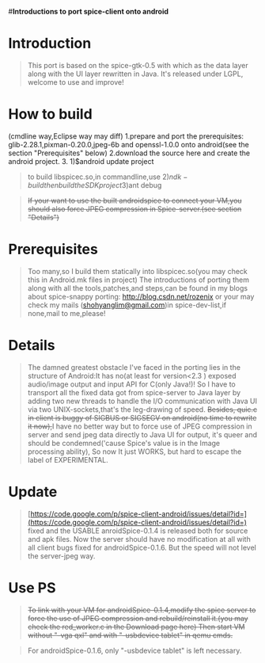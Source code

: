 #**Introductions to port spice-client onto android**

# Introduction #
> This port is based on the spice-gtk-0.5 with which as the data layer along with the  UI layer rewritten in Java. It's released under LGPL, welcome to use and improve!

# How to build #
(cmdline way,Eclipse way may diff)
1.prepare and port the prerequisites: glib-2.28.1,pixman-0.20.0,jpeg-6b and openssl-1.0.0 onto android(see the section "Prerequisites" below)
2.download the source here and create the android project.
3.
1)$android update project
> to build libspicec.so,in commandline,use
2)$ndk-build
> then build the SDK project
3)$ant debug

> ~~If your want to use the built androidspice to connect your VM,you should also force JPEG compression in Spice-server.(see section "Details")~~

# Prerequisites #
> Too many,so I build them statically into libspicec.so(you may check this in Android.mk files in project)
> The introductions of porting them along with all the tools,patches,and steps,can be found in my blogs about spice-snappy porting:
http://blog.csdn.net/rozenix
> or your may check my mails (shohyanglim@gmail.com)in spice-dev-list,if none,mail to me,please!

# Details #
> The damned greatest obstacle I've faced in the porting lies in the structure of Android:It has no(at least for version<2.3 ) exposed audio/image output and input API for C(only Java!)! So I have to transport all the fixed data got from spice-server to Java layer by adding two new threads to handle the I/O communication with Java UI via two UNIX-sockets,that's the leg-drawing of speed. ~~Besides, quic.c in client is buggy of SIGBUS or SIGSEGV on android(no time to rewrite it now),~~I have no better way but to force use of JPEG compression in server and send jpeg data directly to Java UI for output, it's queer and should be condemned('cause Spice's value is in the Image processing ability),
So now It just WORKS, but hard to escape the label of EXPERIMENTAL.

# Update #
> [https://code.google.com/p/spice-client-android/issues/detail?id=](https://code.google.com/p/spice-client-android/issues/detail?id=) fixed and the USABLE anroidSpice-0.1.4 is released both for source and apk files.
> Now the server should have no modification at all with all client bugs fixed for  androidSpice-0.1.6. But the speed will not level the server-jpeg way.
# Use PS #
> ~~To link with your VM for androidSpice-0.1.4,modify the spice server to force the use of JPEG compression and rebuild/reinstall it.(you may check the red\_worker.c in the Download page here)
> Then start VM without "-vga qxl" and with "-usbdevice tablet" in qemu cmds.~~

> For androidSpice-0.1.6, only "-usbdevice tablet" is left necessary.